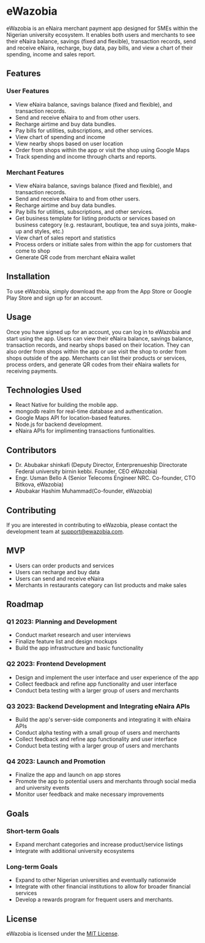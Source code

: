 # eWazobia

eWazobia is an eNaira merchant payment app designed for SMEs within the Nigerian university ecosystem. It enables both users and merchants to see their eNaira balance, savings (fixed and flexible), transaction records, send and receive eNaira, recharge, buy data, pay bills, and view a chart of their spending, income and sales report.

## Features

### User Features

-   View eNaira balance, savings balance (fixed and flexible), and transaction records.
-   Send and receive eNaira to and from other users.
-   Recharge airtime and buy data bundles.
-   Pay bills for utilities, subscriptions, and other services.
-   View chart of spending and income
-   View nearby shops based on user location
-   Order from shops within the app or visit the shop using Google Maps
-   Track spending and income through charts and reports.

### Merchant Features

-   View eNaira balance, savings balance (fixed and flexible), and transaction records.
-   Send and receive eNaira to and from other users.
-   Recharge airtime and buy data bundles.
-   Pay bills for utilities, subscriptions, and other services.
-   Get business template for listing products or services based on business category (e.g. restaurant, boutique, tea and suya joints, make-up and styles, etc.)
-   View chart of sales report and statistics
-   Process orders or initiate sales from within the app for customers that come to shop
-   Generate QR code from merchant eNaira wallet

## Installation

To use eWazobia, simply download the app from the App Store or Google Play Store and sign up for an account.

## Usage

Once you have signed up for an account, you can log in to eWazobia and start using the app. Users can view their eNaira balance, savings balance, transaction records, and nearby shops based on their location. They can also order from shops within the app or use visit the shop to order from shops outside of the app. Merchants can list their products or services, process orders, and generate QR codes from their eNaira wallets for receiving payments.

## Technologies Used

-   React Native for building the mobile app.
-   mongodb realm for real-time database and authentication.
-   Google Maps API for location-based features.
-   Node.js for backend development.
-   eNaira APIs for implimenting transactions funtionalities.

## Contributors

-   Dr. Abubakar shinkafi (Deputy Director, Enterprenueship Directorate Federal university birnin kebbi. Founder, CEO eWazobia)
-   Engr. Usman Bello A (Senior Telecoms Engineer NRC. Co-founder, CTO Bitkova, eWazobia)
-   Abubakar Hashim Muhammad(Co-founder, eWazobia)

## Contributing

If you are interested in contributing to eWazobia, please contact the development team at [support@ewazobia.com](mailto:support@ewazobia.com).

## MVP

-   Users can order products and services
-   Users can recharge and buy data
-   Users can send and receive eNaira
-   Merchants in restaurants category can list products and make sales

## Roadmap

### Q1 2023: Planning and Development

-   Conduct market research and user interviews
-   Finalize feature list and design mockups
-   Build the app infrastructure and basic functionality

### Q2 2023: Frontend Development

-   Design and implement the user interface and user experience of the app
-   Collect feedback and refine app functionality and user interface
-   Conduct beta testing with a larger group of users and merchants

### Q3 2023: Backend Development and Integrating eNaira APIs

-   Build the app's server-side components and integrating it with eNaira APIs
-   Conduct alpha testing with a small group of users and merchants
-   Collect feedback and refine app functionality and user interface
-   Conduct beta testing with a larger group of users and merchants

### Q4 2023: Launch and Promotion

-   Finalize the app and launch on app stores
-   Promote the app to potential users and merchants through social media and university events
-   Monitor user feedback and make necessary improvements

## Goals

### Short-term Goals

-   Expand merchant categories and increase product/service listings
-   Integrate with additional university ecosystems

### Long-term Goals

-   Expand to other Nigerian universities and eventually nationwide
-   Integrate with other financial institutions to allow for broader financial services
-   Develop a rewards program for frequent users and merchants.

## License

eWazobia is licensed under the [MIT License](LICENSE).
